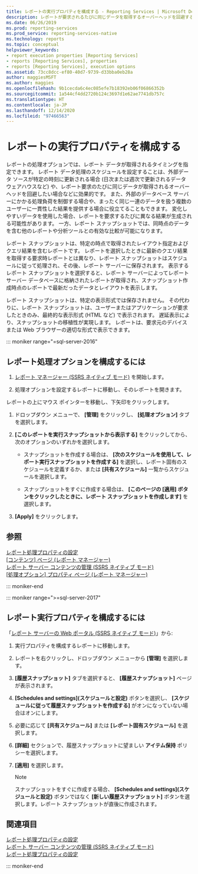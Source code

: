 ```yaml
---
title: レポートの実行プロパティを構成する - Reporting Services | Microsoft Docs
description: レポートが要求されるたびに同じデータを取得するオーバーヘッドを回避するために、レポート処理オプションを設定してレポート データを取得するタイミングを指定する方法について説明します。
ms.date: 06/26/2019
ms.prod: reporting-services
ms.prod_service: reporting-services-native
ms.technology: reports
ms.topic: conceptual
helpviewer_keywords:
- report execution properties [Reporting Services]
- reports [Reporting Services], properties
- reports [Reporting Services], execution options
ms.assetid: 73cc8dcc-ef80-40d7-9739-d33bba0eb28a
author: maggiesMSFT
ms.author: maggies
ms.openlocfilehash: 9b1cecda6c4ec085efe7b18392eb06f06866352b
ms.sourcegitcommit: 1a544cf4dd2720b124c3697d1e62ae7741db757c
ms.translationtype: HT
ms.contentlocale: ja-JP
ms.lasthandoff: 12/14/2020
ms.locfileid: "97466563"
---
```

# <a name="configure-execution-properties-for-a-report"></a>レポートの実行プロパティを構成する
  レポートの処理オプションでは、レポート データが取得されるタイミングを指定できます。 レポート データ処理のスケジュールを設定することは、外部データ ソースが特定の時刻に更新される場合 (日次または週次で更新されるデータ ウェアハウスなど) や、レポート要求のたびに同じデータが取得されるオーバーヘッドを回避したい場合などに効果的です。 また、外部のデータベース サーバーにかかる処理負荷を制御する場合や、まったく同じ一連のデータを扱う複数のユーザーに一貫性した結果を提供する場合に役立てることもできます。 変化しやすいデータを使用した場合、レポートを要求するたびに異なる結果が生成される可能性があります。 一方、レポート スナップショットでは、同時点のデータを含む他のレポートや分析ツールとの有効な比較が可能になります。  
  
 レポート スナップショットは、特定の時点で取得されたレイアウト指定およびクエリ結果を含むレポートです。 レポートを選択したときに最新のクエリ結果を取得する要求時レポートとは異なり、レポート スナップショットはスケジュールに従って処理され、その後、レポート サーバーに保存されます。 表示するレポート スナップショットを選択すると、レポート サーバーによってレポート サーバー データベースに格納されたレポートが取得され、スナップショット作成時点のレポートで最新だったデータとレイアウトを表示します。  
  
 レポート スナップショットは、特定の表示形式では保存されません。 その代わりに、レポート スナップショットは、ユーザーまたはアプリケーションが要求したときのみ、最終的な表示形式 (HTML など) で表示されます。 遅延表示により、スナップショットの移植性が実現します。 レポートは、要求元のデバイスまたは Web ブラウザーの適切な形式で表示できます。  

::: moniker range="=sql-server-2016"
  
## <a name="to-configure-report-processing-options"></a>レポート処理オプションを構成するには  
  
1.  [レポート マネージャー &#40;SSRS ネイティブ モード&#41;](../web-portal-ssrs-native-mode.md) を開始します。  
  
2.  処理オプションを設定するレポートに移動し、そのレポートを開きます。  
  
 レポートの上にマウス ポインターを移動し、下矢印をクリックします。  
  
1.  ドロップダウン メニューで、 **[管理]** をクリックし、 **[処理オプション]** タブを選択します。  
  
2.  **[このレポートを実行スナップショットから表示する]** をクリックしてから、次のオプションのいずれかを選択します。  
  
    -   スナップショットを作成する場合は、 **[次のスケジュールを使用して、レポート実行スナップショットを作成する]** を選択し、レポート固有のスケジュールを定義するか、または **[共有スケジュール]** 一覧からスケジュールを選択します。  
  
    -   スナップショットをすぐに作成する場合は、 **[このページの [適用] ボタンをクリックしたときに、レポート スナップショットを作成します]** を選択します。  
  
3.  **[Apply]** をクリックします。  
  
## <a name="see-also"></a>参照  
 [レポート処理プロパティの設定](../../reporting-services/report-server/set-report-processing-properties.md)   
 [[コンテンツ] ページ (レポート マネージャー)](/previous-versions/sql/sql-server-2016/ms186470(v=sql.130))   
 [レポート サーバー コンテンツの管理 &#40;SSRS ネイティブ モード&#41;](../../reporting-services/report-server/report-server-content-management-ssrs-native-mode.md)   
 [[処理オプション] プロパティ ページ &#40;レポート マネージャー&#41;](/previous-versions/sql/sql-server-2016/ms178821(v=sql.130))  
  
::: moniker-end

::: moniker range=">=sql-server-2017"
  
## <a name="to-configure-report-execution-properties"></a>レポート実行プロパティを構成するには  
  
「[レポート サーバーの Web ポータル (SSRS ネイティブ モード)](../../reporting-services/web-portal-ssrs-native-mode.md)」から:  
  
1. 実行プロパティを構成するレポートに移動します。  
  
2. レポートを右クリックし、ドロップダウン メニューから **[管理]** を選択します。

3. **[履歴スナップショット]** タブを選択すると、 **[履歴スナップショット]** ページが表示されます。  
  
4. **[Schedules and settings]\(スケジュールと設定\)** ボタンを選択し、 **[スケジュールに従って履歴スナップショットを作成する]** がオンになっていない場合はオンにします。
  
5. 必要に応じて **[共有スケジュール]** または **[レポート固有スケジュール]** を選択します。  
  
6. **[詳細]** セクションで、履歴スナップショットに望ましい **アイテム保持** ポリシーを選択します。  
  
7. **[適用]** を選択します。  
  
   >[!NOTE]
   >スナップショットをすぐに作成する場合、 **[Schedules and settings]\(スケジュールと設定\)** ボタンではなく **[新しい履歴スナップショット]** ボタンを選択します。レポート スナップショットが直後に作成されます。  
  
## <a name="see-also"></a>関連項目  
 [レポート処理プロパティの設定](../../reporting-services/report-server/set-report-processing-properties.md)   
 [レポート サーバー コンテンツの管理 (SSRS ネイティブ モード)](../../reporting-services/report-server/report-server-content-management-ssrs-native-mode.md)   
 [レポート処理プロパティの設定](../../reporting-services/report-server/set-report-processing-properties.md)   

::: moniker-end